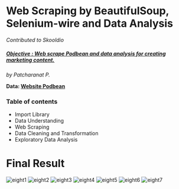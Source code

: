 # Web Scraping by BeautifulSoup, Selenium-wire and Data Analysis
*Contributed to Skooldio*
##### <u>**Objective** : Web scrape Podbean and data analysis for creating marketing content.</u><br>

*by Patcharanat P.*<br>

**Data: [Website Podbean](https://eighthalf.podbean.com/)**<br>

### Table of contents
* Import Library
* Data Understanding
* Web Scraping
* Data Cleaning and Transformation
* Exploratory Data Analysis

# Final Result
![eight1](./final-result/eight1.jpg)
![eight2](./final-result/eight2.jpg)
![eight3](./final-result/eight3.jpg)
![eight4](./final-result/eight4.jpg)
![eight5](./final-result/eight5.jpg)
![eight6](./final-result/eight6.jpg)
![eight7](./final-result/eight7.jpg)